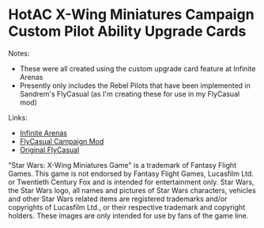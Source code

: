 # HotAC X-Wing Miniatures Campaign Custom Pilot Ability Upgrade Cards

Notes:
* These were all created using the custom upgrade card feature at Infinite Arenas
* Presently only includes the Rebel Pilots that have been implemented in Sandrem's FlyCasual (as I'm creating these for use in my FlyCasual mod)

Links:
* [Infinite Arenas](https://infinitearenas.com/)
* [FlyCasual Campaign Mod](https://github.com/sampson-matt/FlyCasual/releases)
* [Original FlyCasual](https://github.com/Sandrem/FlyCasual/releases)

"Star Wars: X-Wing Miniatures Game" is a trademark of Fantasy Flight Games. This game is not endorsed by Fantasy Flight Games, Lucasfilm Ltd. or Twentieth Century Fox and is intended for entertainment only. Star Wars, the Star Wars logo, all names and pictures of Star Wars characters, vehicles and other Star Wars related items are registered trademarks and/or copyrights of Lucasfilm Ltd., or their respective trademark and copyright holders. These images are only intended for use by fans of the game line.
